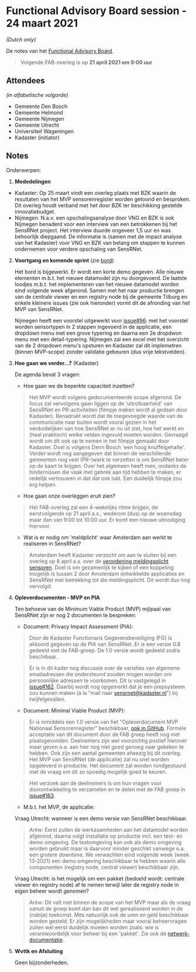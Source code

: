 # Functional Advisory Board session - 24 maart 2021

_(Dutch only)_

De notes van het [Functional Advisory Board](../FAB.md).

> Volgende FAB-overleg is op **21 april 2021 om 9:00 uur**

## Attendees

_(in alfabetische volgorde)_

- Gemeente Den Bosch
- Gemeente Helmond
- Gemeente Nijmegen
- Gemeente Utrecht
- Universiteit Wageningen
- Kadaster (initiator)
 
## Notes

Onderwerpen:

1. **Mededelingen**
  - Kadaster: Op 25 maart vindt een overleg plaats met BZK waarin de resultaten van het MVP sensorenregister worden getoond en besproken. Dit overleg houdt verband met het door BZK ter beschikking gestelde innovatiebudget.
  - Nijmegen: N.a.v. een opschalingsanalyse door VNG en BZK is ook Nijmegen benaderd voor een interview van een betrokkenen bij het SensRNet project. Het interview duurde ongeveer 1,5 uur en was behoorlijk diepgaand. De informatie is (samen met de impact analyse van het Kadaster) voor VNG en BZK van belang om stappen te kunnen ondernemen voor verdere opschaling van SensRNet.
   
2. **Voortgang en komende sprint** (zie [bord](https://github.com/orgs/kadaster-labs/projects/1))
   
   Het bord is bijgewerkt. Er wordt een korte demo gegeven. Alle nieuwe elementen m.b.t. het nieuwe datamodel zijn nu doorgevoerd. De laatste loodjes m.b.t. het implementeren van het nieuwe datamodel worden eind volgende week afgerond. Samen met het naar productie brengen van de centrale viewer en een registry node bij de gemeente Tilburg en enkele kleinere issues (zie ook hieronder) vormt dit de afronding van het MVP van SensRNet.   
   
   Nijmegen heeft een voorstel uitgewerkt voor [issue#96](https://github.com/kadaster-labs/sensrnet-home/issues/96): met het voorstel worden sensortypen in 2 stappen ingevoerd in de applicatie, een dropdown menu met een grove typering en daarna een 2e dropdwon menu met een detail-typering. Nijmegen zal een excel met het overzicht van de 2 dropdown menu's opsturen en Kadaster zal dit implemetren (binnen MVP-scope) zonder validatie gebeuren (dus vrije tekstvelden).
   
3. **Hoe gaan we verder...?** (Kadaster)
   
   De agenda bevat 3 vragen:
   - Hoe gaan we de beperkte capaciteit inzetten?
   > Het MVP wordt volgens gedocumenteerde scope afgerond. De focus zal vervolgens gaan liggen op de 'uitrolbaarheid' van SensRNet en PR-activiteiten (filmpje maken wordt al gedaan door Kadaster). Benadrukt wordt dat de toegevoegde waarde van de communicatie naar buiten wordt vooral gezien in het verduidelijken van hoe SensRNet er nu uit ziet, hoe het werkt en (heel praktisch) welke velden ingevuld moeten worden. Gevraagd wordt om dit ook op te nemen in het filmpje gemaakt door Kadaster. Doel is volgens Denn Bosch 'een hoog knuffelgehalte'. Verder wordt nog aangegeven dat binnen de verschillende gemeenten nog veel (PR-)werk te verzetten is om SensRNet beter op de kaart te krijgen. Over het algemeen heeft men, ondanks de hindernissen die vaak met gebrek aan tijd hebben te maken, er redelijk vertrouwen in dat dat ook lukt. Een duidelijk filmpje zou erg helpen.
     
   - Hoe gaan onze overleggen eruit zien?
   > Het FAB-overleg zal een 4-wekelijks ritme krijgen, de eerstvolgende op 21 april a.s., wederom (dus) op de woensdag maar dan van 9:00 tot 10:00 uur. Er komt een nieuwe uitnodiging hiervoor.
      
   - Wat is er nodig om 'meldplicht' waar Amsterdam aan werkt te realiseren in SensRNet?
   > Amsterdam heeft Kadaster verzocht om aan te sluiten bij een overleg op 8 april a.s. over de [verordening meldingsplicht sensoren](https://bekendmakingen.amsterdam.nl/publish/pages/163150/6-4besluitapv-meldplichtsensorenv20210105.pdf). Doel is om gezamenlijk te kijken of een koppeling mogelijk is tussen 2 door Amsterdam ontwikkelde applicaties en SensRNet met betrekking tot die meldingsplicht. Dit wordt dus nog vervolgd.
      
4. **Opleverdocumenten - MVP en PIA**
   
   Ten behoeve van de Minimum Viable Product (MVP) mijlpaal van SensRNet zijn er nog 2 documenten te bespreken:
   - Document: Privacy Impact Assessment (PIA):
   > Door de Kadaster Functionaris Gegevensbeveiliging (FG) is akkoord gegeven op de PIA van SensRNet. Er is een versie 0.8 gedeeld met de FAB-groep. De 1.0 versie wordt gedeeld zodra beschibaar.
   
   > Er is in dit kader nog discussie over de variaties van algemene emailadressen die ondersteund zouden mogen worden om persoonlijke adressen te voorkomen. Dit is vastgelegd in [issue#162](https://github.com/kadaster-labs/sensrnet-home/issues/162). Daarbij wordt nog opgemerkt dat je een piepsysteem zou kunnen maken (á la "mail naar sensrnet@kadaster.nl") bij twijfelgevallen.
   
   - Document: Minimal Viable Product (MVP):
   > Er is inmiddels een 1.0 versie van het "Opleverdocument MVP Nationaal Sensorenregister" beschikbaar, [ook in GitHub](). Formele acceptatie van dit document door de FAB groep heeft nog niet plaatsgevonden. Deelnemers zijn wel voorzichtig postief hierover maar geven o.a. aan hier nog niet goed genoeg naar gekeken te hebben. Ook zijn een aantal gemeenten afwezig bij dit overleg. Het MVP van SensRNet (de applicatie) zal nu snel worden opgeleverd in productie. Het document zal worden rondgestuurd met de vraag om dit zo spoedig mogelijk goed te keuren.
   
   > Het verzoek aan de deelnemers is om hun vragen voor doorontwikkeling te verzamelen en te delen met de FAB groep in [issue#163](https://github.com/kadaster-labs/sensrnet-home/issues/163).
    
   - M.b.t. het MVP, de applicatie:

   Vraag Utrecht: wanneer is een demo versie van SensRNet beschikbaar.
   > Antw: Eerst zullen de werkzaamheden aan het datamodel worden afgerond, daarna volgt installatie op productie incl. een test- en demo omgeving. De testomgeving kan ook als demo omgeving worden gebruikt maar is daarvoor minder geschikt vanwege o.a. een grotere downtime. We verwachten eind volgende week (week 13-2021) een demo omgeving beschikbaar te hebben waarin alle componenten (registry node, central viewer) beschikbaar zijn.

   Vraag Utrecht: is het mogelijk om een pakket (bedoeld wordt: centrale viewer én registry node) af te nemen terwijl later de registry node in eigen beheer wordt genomen?
   > Antw: Dit valt niet binnen de scope van het MVP maar als de vraag vanuit de groep komt dan kan dit wel gerealiseerd worden in de (nabije) toekomst. Mits natuurlijk ook de uren en geld beschikbaar worden gesteld. Er zijn mogelijkheden maar vooral beheervragen zullen wel eerst duidelijk moeten worden zoals: wie is verantwoordelijk voor beheer bij een 'pakket'. Zie ook de [netwerk-documentatie](https://kadaster-labs.github.io/sensrnet-home/Network/).


5. **Wvttk en Afsluiting**
   
   Geen bijzonderheden.
   

